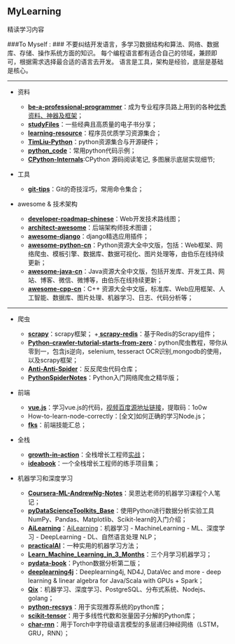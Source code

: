 ## MyLearning
精读学习内容

###To Myself : ###
	不要纠结开发语言，多学习数据结构和算法、网络、数据库、存储、操作系统方面的知识。
	每个编程语言都有适合自己的领域，兼顾即可，根据需求选择最合适的语言去开发。
	语言是工具，架构是经验，底层是基础是核心。
	

----------

- 资料
	+ **[be-a-professional-programmer](https://github.com/stanzhai/be-a-professional-programmer)**：成为专业程序员路上用到的各种[优秀资料、神器及框架](http://tools.stanzhai.site)；
	+ **[studyFiles](https://github.com/threerocks/studyFiles)**：一些经典且高质量的电子书分享；
	+ **[learning-resource](https://github.com/porcelainHeart/learning-resource)**：程序员优质学习资源集合；
	+ **[TimLiu-Python](https://github.com/Tim9Liu9/TimLiu-Python)**：python资源集合与开源硬件；
	+ **[python_code](https://github.com/yorickshan/python_code)**：常用python代码示例；
	+ **[CPython-Internals](https://github.com/zpoint/CPython-Internals)**:CPython 源码阅读笔记, 多图展示底层实现细节;

- 工具
	+ **[git-tips](https://github.com/521xueweihan/git-tips)**：Git的奇技淫巧，常用命令集合；


- awesome & 技术架构
	+ **[developer-roadmap-chinese](https://github.com/goodjack/developer-roadmap-chinese)**：Web开发技术路线图；
	+ **[architect-awesome](https://github.com/xingshaocheng/architect-awesome)**：后端架构师技术图谱；
	+ **[awesome-django](https://github.com/jbwolfe/awesome-django)**：django精选应用插件；
	+ **[awesome-python-cn](https://github.com/jobbole/awesome-python-cn)**：Python资源大全中文版，包括：Web框架、网络爬虫、模板引擎、数据库、数据可视化、图片处理等，由伯乐在线持续更新；
	+ **[awesome-java-cn](https://github.com/jobbole/awesome-java-cn)**：Java资源大全中文版，包括开发库、开发工具、网站、博客、微信、微博等，由伯乐在线持续更新；
	+ **[awesome-cpp-cn](https://github.com/jobbole/awesome-cpp-cn)**：C++ 资源大全中文版，标准库、Web应用框架、人工智能、数据库、图片处理、机器学习、日志、代码分析等；


----------

- 爬虫
	+ **[scrapy](https://github.com/scrapy/scrapy)**：scrapy框架；
	+**[ scrapy-redis](https://github.com/rmax/scrapy-redis)**：基于Redis的Scrapy组件；
	+ **[Python-crawler-tutorial-starts-from-zero](https://github.com/CriseLYJ/Python-crawler-tutorial-starts-from-zero)**：python爬虫教程，带你从零到一，包含js逆向，selenium, tesseract OCR识别,mongodb的使用，以及scrapy框架；
	+ **[Anti-Anti-Spider](https://github.com/luyishisi/Anti-Anti-Spider)**：反反爬虫代码仓库；
	+ **[PythonSpiderNotes](https://github.com/lining0806/PythonSpiderNotes)**：Python入门网络爬虫之精华版；

- 前端
	+ **[vue.js](https://github.com/shy1118999/vue.js)**：学习vue.js的代码，[视频百度源地址链接](https://pan.baidu.com/s/1CmifLbwQK8t3L2MJrEsR3A)，提取码：1o0w
	+ How-to-learn-node-correctly：[全文]如何正确的学习Node.js；
	+ **[fks](https://github.com/JacksonTian/fks)**：前端技能汇总；

- 全栈
	+ **[growth-in-action](https://github.com/phodal/growth-in-action)**：全栈增长工程师[实战](http://growth-in-action.phodal.com/)；
	+ **[ideabook](https://github.com/phodal/ideabook)**：一个全栈增长工程师的练手项目集；

- 机器学习和深度学习
	+ **[Coursera-ML-AndrewNg-Notes](https://github.com/fengdu78/Coursera-ML-AndrewNg-Notes)**：吴恩达老师的机器学习课程个人笔记；
	+ **[pyDataScienceToolkits_Base](https://github.com/jasonding1354/pyDataScienceToolkits_Base)**：使用Python进行数据分析实验工具NumPy、Pandas、Matplotlib、Scikit-learn的入门介绍；
	+ **[AiLearning](https://github.com/apachecn/AiLearning)**：[AiLearning](http://ailearning.apachecn.org/)：机器学习 - MachineLearning - ML、深度学习 - DeepLearning - DL、自然语言处理 NLP；
	+ **[practicalAI](https://github.com/GokuMohandas/practicalAI)**：一种实用的机器学习方法；
	+ **[Learn_Machine_Learning_in_3_Months](https://github.com/llSourcell/Learn_Machine_Learning_in_3_Months)**：三个月学习机器学习；
	+ **[pydata-book](https://github.com/wesm/pydata-book)**：Python数据分析第二版；
	+ **[deeplearning4j](https://github.com/eclipse/deeplearning4j)**：Deeplearning4j, ND4J, DataVec and more - deep learning & linear algebra for Java/Scala with GPUs + Spark；
	+ **[Qix](https://github.com/ty4z2008/Qix)**：机器学习、深度学习、PostgreSQL、分布式系统、Nodejs、golang；
	+ **[python-recsys](https://github.com/ocelma/python-recsys)**：用于实现推荐系统的python库；
	+ **[scikit-tensor](https://github.com/mnick/scikit-tensor)**：用于多线性代数和张量因子分解的Python库；
	+ **[char-rnn](https://github.com/karpathy/char-rnn)**：用于Torch中字符级语言模型的多层递归神经网络（LSTM，GRU，RNN）；


